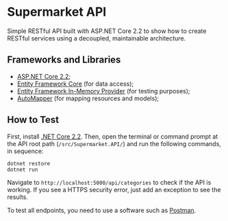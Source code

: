 # Supermarket API

Simple RESTful API built with ASP.NET Core 2.2 to show how to create RESTful services using a decoupled, maintainable architecture.

## Frameworks and Libraries
- [ASP.NET Core 2.2](https://docs.microsoft.com/pt-br/aspnet/core/?view=aspnetcore-2.2);
- [Entity Framework Core](https://docs.microsoft.com/en-us/ef/core/) (for data access);
- [Entity Framework In-Memory Provider](https://docs.microsoft.com/en-us/ef/core/miscellaneous/testing/in-memory) (for testing purposes);
- [AutoMapper](https://automapper.org/) (for mapping resources and models);

## How to Test

First, install [.NET Core 2.2](https://dotnet.microsoft.com/download/dotnet-core/2.2). Then, open the terminal or command prompt at the API root path (```/src/Supermarket.API/```) and run the following commands, in sequence:

```
dotnet restore
dotnet run
```

Navigate to ```http://localhost:5000/api/categories``` to check if the API is working. If you see a HTTPS security error, just add an exception to see the results.

To test all endpoints, you need to use a software such as [Postman](https://www.getpostman.com/).